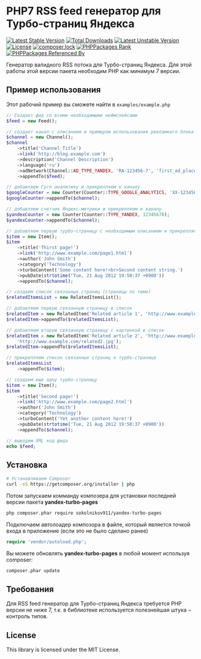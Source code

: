PHP7 RSS feed генератор для Турбо-страниц Яндекса
=====================================

[![Latest Stable Version](https://poser.pugx.org/sokolnikov911/yandex-turbo-pages/v/stable)](https://packagist.org/packages/sokolnikov911/yandex-turbo-pages)
[![Total Downloads](https://poser.pugx.org/sokolnikov911/yandex-turbo-pages/downloads)](https://packagist.org/packages/sokolnikov911/yandex-turbo-pages)
[![Latest Unstable Version](https://poser.pugx.org/sokolnikov911/yandex-turbo-pages/v/unstable)](https://packagist.org/packages/sokolnikov911/yandex-turbo-pages)
[![License](https://poser.pugx.org/sokolnikov911/yandex-turbo-pages/license)](https://packagist.org/packages/sokolnikov911/yandex-turbo-pages)
[![composer.lock](https://poser.pugx.org/sokolnikov911/yandex-turbo-pages/composerlock)](https://packagist.org/packages/sokolnikov911/yandex-turbo-pages)
[![PHPPackages Rank](http://phppackages.org/p/sokolnikov911/yandex-turbo-pages/badge/rank.svg)](http://phppackages.org/p/sokolnikov911/yandex-turbo-pages)
[![PHPPackages Referenced By](http://phppackages.org/p/sokolnikov911/yandex-turbo-pages/badge/referenced-by.svg)](http://phppackages.org/p/sokolnikov911/yandex-turbo-pages)


Генератор валидного RSS потока для Турбо-страниц Яндекса. Для этой работы этой версии пакета
необходим PHP как минимум 7 версии.


## Пример использования

Этот рабочий пример вы сможете найти в `examples/example.php`

```php
// Создает фид со всеми необходимыми неймспейсами
$feed = new Feed();

// создает канал с описанием и примером использования рекламного блока РСЯ, прикрепляет канал к фиду
$channel = new Channel();
$channel
    ->title('Channel Title')
    ->link('http://blog.example.com')
    ->description('Channel Description')
    ->language('ru')
    ->adNetwork(Channel::AD_TYPE_YANDEX, 'RA-123456-7', 'first_ad_place')
    ->appendTo($feed);

// добавляем Гугл аналитику и прикрепляем к каналу
$googleCounter = new Counter(Counter::TYPE_GOOGLE_ANALYTICS, 'XX-1234567-89');
$googleCounter->appendTo($channel);

// добавляем счетчик Яндекс-метрики и прикрепляем к каналу
$yandexCounter = new Counter(Counter::TYPE_YANDEX, 12345678);
$yandexCounter->appendTo($channel);

// добавляем первую турбо-страницу с необходимым описанием и прикрепляем ее к каналу
$item = new Item();
$item
    ->title('Thirst page!')
    ->link('http://www.example.com/page1.html')
    ->author('John Smith')
    ->category('Technology')
    ->turboContent('Some content here!<br>Second content string.')
    ->pubDate(strtotime('Tue, 21 Aug 2012 19:50:37 +0900'))
    ->appendTo($channel);

// создаем список связанных страниц (страницы по теме)
$relatedItemsList = new RelatedItemsList();

// добавляем первую связанную страницу в список
$relatedItem = new RelatedItem('Related article 1', 'http://www.example.com/related1.html');
$relatedItem->appendTo($relatedItemsList);

// добавляем вторую связанную страницу с картинкой в список
$relatedItem = new RelatedItem('Related article 2', 'http://www.example.com/related2.html',
    'http://www.example.com/related2.jpg');
$relatedItem->appendTo($relatedItemsList);

// прикрепляем список связанных страниц к турбо-странице
$relatedItemsList
    ->appendTo($item);

// создаем еще одну турбо-страницу
$item = new Item();
$item
    ->title('Second page!')
    ->link('http://www.example.com/page2.html')
    ->author('John Smith')
    ->category('Technology')
    ->turboContent('Yet another content here!')
    ->pubDate(strtotime('Tue, 21 Aug 2012 19:50:37 +0900'))
    ->appendTo($channel);

// выводим XML код фида
echo $feed;
```



## Установка


```bash
# Устанавливаем Composer
curl -sS https://getcomposer.org/installer | php
```

Потом запускаем комманду композера для установки последней версии пакета **yandex-turbo-pages**

```bash
php composer.phar require sokolnikov911/yandex-turbo-pages
```

Подключаем автолоадер композора в файле, который является точкой входа в приложение (если это не было сделано ранее)

```php
require 'vendor/autoload.php';
```

Вы можете обновлять **yandex-turbo-pages** в любой момент используя composer:

 ```bash
composer.phar update
 ```
 
 
## Требования

Для RSS feed генератор для Турбо-страниц Яндекса требуется PHP версии не ниже 7,
т.к. в библиотеке используется полезнейшая штука − контроль типов.


## License

This library is licensed under the MIT License.